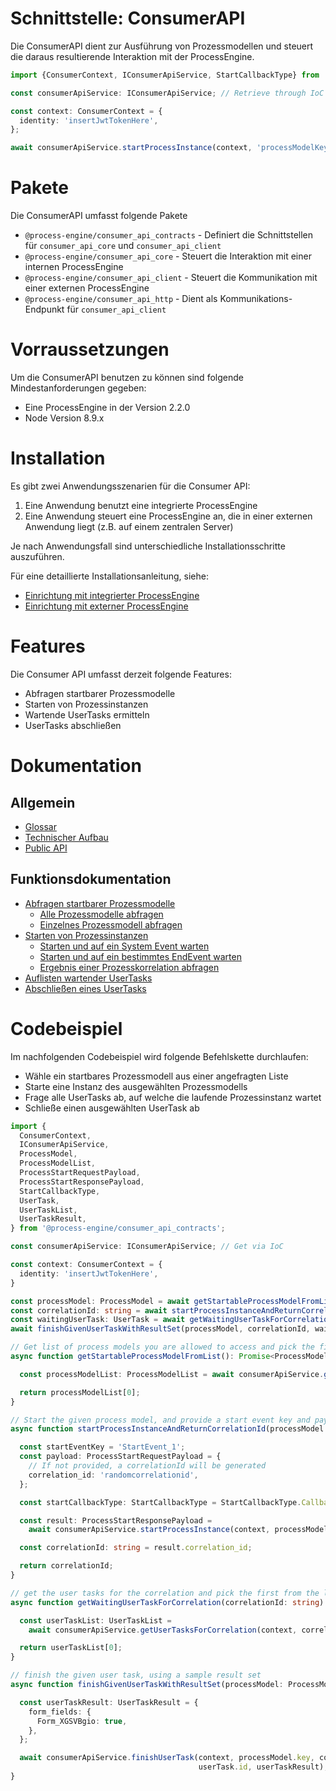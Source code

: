 # Schnittstelle: ConsumerAPI

Die ConsumerAPI dient zur Ausführung von Prozessmodellen und steuert die daraus
resultierende Interaktion mit der ProcessEngine.

```TypeScript
import {ConsumerContext, IConsumerApiService, StartCallbackType} from '@process-engine/consumer_api_contracts';

const consumerApiService: IConsumerApiService; // Retrieve through IoC

const context: ConsumerContext = {
  identity: 'insertJwtTokenHere',
};

await consumerApiService.startProcessInstance(context, 'processModelKey', 'startEventKey', {}, StartCallbackType.CallbackOnProcessInstanceCreated);
```

# Pakete

Die ConsumerAPI umfasst folgende Pakete
- `@process-engine/consumer_api_contracts` - Definiert die Schnittstellen
für `consumer_api_core` und `consumer_api_client`
- `@process-engine/consumer_api_core` - Steuert die Interaktion mit einer
internen ProcessEngine
- `@process-engine/consumer_api_client` - Steuert die Kommunikation mit einer
externen ProcessEngine
- `@process-engine/consumer_api_http` - Dient als Kommunikations-Endpunkt
für `consumer_api_client`

# Vorraussetzungen

Um die ConsumerAPI benutzen zu können sind folgende Mindestanforderungen gegeben:

- Eine ProcessEngine in der Version 2.2.0
- Node Version 8.9.x

# Installation

Es gibt zwei Anwendungsszenarien für die Consumer API:
1. Eine Anwendung benutzt eine integrierte ProcessEngine
2. Eine Anwendung steuert eine ProcessEngine an, die in einer externen
Anwendung liegt (z.B. auf einem zentralen Server)

Je nach Anwendungsfall sind unterschiedliche Installationsschritte auszuführen.

Für eine detaillierte Installationsanleitung, siehe:
- [Einrichtung mit integrierter ProcessEngine](setup_internal_process_engine.md)
- [Einrichtung mit externer ProcessEngine](setup_external_process_engine.md)

# Features

Die Consumer API umfasst derzeit folgende Features:

* Abfragen startbarer Prozessmodelle
* Starten von Prozessinstanzen
* Wartende UserTasks ermitteln
* UserTasks abschließen

# Dokumentation

## Allgemein
* [Glossar](glossary.md)
* [Technischer Aufbau](consumer-api-structure.md)
* [Public API](public_api.md)

## Funktionsdokumentation
* [Abfragen startbarer Prozessmodelle](list-startable-process-models.md)
  * [Alle Prozessmodelle abfragen](list-startable-process-models.md#alle-prozessmodelle-abfragen)
  * [Einzelnes Prozessmodell abfragen](list-startable-process-models.md#einzelnes-prozessmodell-abfragen)
* [Starten von Prozessinstanzen](start-process-instance.md)
  * [Starten und auf ein System Event warten](start-process-instance.md#starten-und-auf-ein-system-event-warten)
  * [Starten und auf ein bestimmtes EndEvent warten](start-process-instance.md#starten-und-auf-ein-bestimmtes-endevent-warten)
  * [Ergebnis einer Prozesskorrelation abfragen](start-process-instance.md#ergebnis-einer-prozesskorrelation-abfragen)
* [Auflisten wartender UserTasks](list-waiting-usertasks.md)
* [Abschließen eines UserTasks](finish-user-task.md)

# Codebeispiel

Im nachfolgenden Codebeispiel wird folgende Befehlskette durchlaufen:
- Wähle ein startbares Prozessmodell aus einer angefragten Liste
- Starte eine Instanz des ausgewählten Prozessmodells
- Frage alle UserTasks ab, auf welche die laufende Prozessinstanz wartet
- Schließe einen ausgewählten UserTask ab

```TypeScript
import {
  ConsumerContext,
  IConsumerApiService,
  ProcessModel,
  ProcessModelList,
  ProcessStartRequestPayload,
  ProcessStartResponsePayload,
  StartCallbackType,
  UserTask,
  UserTaskList,
  UserTaskResult,
} from '@process-engine/consumer_api_contracts';

const consumerApiService: IConsumerApiService; // Get via IoC

const context: ConsumerContext = {
  identity: 'insertJwtTokenHere',
}

const processModel: ProcessModel = await getStartableProcessModelFromList();
const correlationId: string = await startProcessInstanceAndReturnCorrelationId(processModel);
const waitingUserTask: UserTask = await getWaitingUserTaskForCorrelation(correlationId);
await finishGivenUserTaskWithResultSet(processModel, correlationId, waitingUserTask);

// Get list of process models you are allowed to access and pick the first one available
async function getStartableProcessModelFromList(): Promise<ProcessModel> {

  const processModelList: ProcessModelList = await consumerApiService.getProcessModels(context);

  return processModelList[0];
}

// Start the given process model, and provide a start event key and payload.
async function startProcessInstanceAndReturnCorrelationId(processModel: ProcessModel): Promise<string> {

  const startEventKey = 'StartEvent_1';
  const payload: ProcessStartRequestPayload = {
    // If not provided, a correlationId will be generated
    correlation_id: 'randomcorrelationid',
  };

  const startCallbackType: StartCallbackType = StartCallbackType.CallbackOnProcessInstanceCreated;

  const result: ProcessStartResponsePayload =
    await consumerApiService.startProcessInstance(context, processModel.key, startEventKey, payload, startCallbackType);

  const correlationId: string = result.correlation_id;

  return correlationId;
}

// get the user tasks for the correlation and pick the first from the list
async function getWaitingUserTaskForCorrelation(correlationId: string): Promise<UserTask> {

  const userTaskList: UserTaskList =
    await consumerApiService.getUserTasksForCorrelation(context, correlationId);

  return userTaskList[0];
}

// finish the given user task, using a sample result set
async function finishGivenUserTaskWithResultSet(processModel: ProcessModel, correlationId, userTask: UserTask): Promise<void> {

  const userTaskResult: UserTaskResult = {
    form_fields: {
      Form_XGSVBgio: true,
    },
  };

  await consumerApiService.finishUserTask(context, processModel.key, correlationId,
                                          userTask.id, userTaskResult);
}
```
